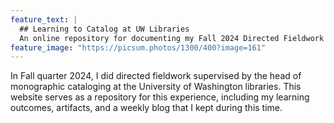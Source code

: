 ```yaml
---
feature_text: |
  ## Learning to Catalog at UW Libraries
  An online repository for documenting my Fall 2024 Directed Fieldwork experience.
feature_image: "https://picsum.photos/1300/400?image=161"
---
```


In Fall quarter 2024, I did directed fieldwork supervised by the head of monographic cataloging at the University of Washington libraries. This website serves as a repository for this experience, including my learning outcomes, artifacts, and a weekly blog that I kept during this time. 